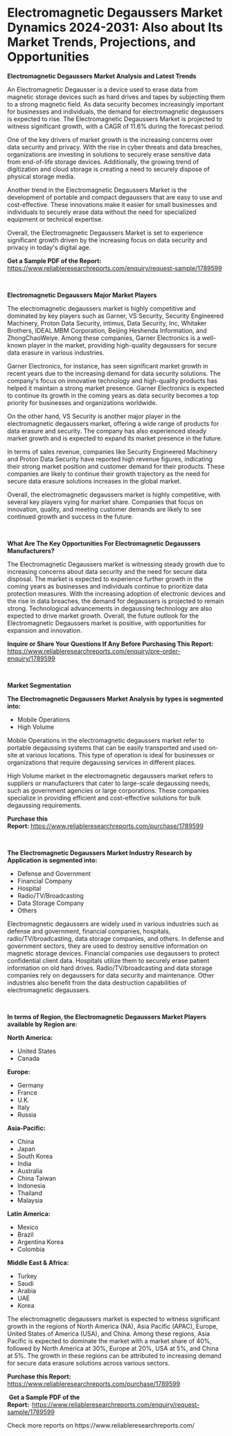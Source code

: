 <p><h1>Electromagnetic Degaussers Market Dynamics 2024-2031: Also about Its Market Trends, Projections, and Opportunities</h1></p><p><strong>Electromagnetic Degaussers Market Analysis and Latest Trends</strong></p>
<p><p>An Electromagnetic Degausser is a device used to erase data from magnetic storage devices such as hard drives and tapes by subjecting them to a strong magnetic field. As data security becomes increasingly important for businesses and individuals, the demand for electromagnetic degaussers is expected to rise. The Electromagnetic Degaussers Market is projected to witness significant growth, with a CAGR of 11.6% during the forecast period.</p><p>One of the key drivers of market growth is the increasing concerns over data security and privacy. With the rise in cyber threats and data breaches, organizations are investing in solutions to securely erase sensitive data from end-of-life storage devices. Additionally, the growing trend of digitization and cloud storage is creating a need to securely dispose of physical storage media.</p><p>Another trend in the Electromagnetic Degaussers Market is the development of portable and compact degaussers that are easy to use and cost-effective. These innovations make it easier for small businesses and individuals to securely erase data without the need for specialized equipment or technical expertise.</p><p>Overall, the Electromagnetic Degaussers Market is set to experience significant growth driven by the increasing focus on data security and privacy in today's digital age.</p></p>
<p><strong>Get a Sample PDF of the Report:&nbsp;</strong> <a href="https://www.reliableresearchreports.com/enquiry/request-sample/1789599">https://www.reliableresearchreports.com/enquiry/request-sample/1789599</a></p>
<p>&nbsp;</p>
<p><strong>Electromagnetic Degaussers Major Market Players</strong></p>
<p><p>The electromagnetic degaussers market is highly competitive and dominated by key players such as Garner, VS Security, Security Engineered Machinery, Proton Data Security, intimus, Data Security, Inc, Whitaker Brothers, IDEAL.MBM Corporation, Beijing Heshenda Information, and ZhongChaoWeiye. Among these companies, Garner Electronics is a well-known player in the market, providing high-quality degaussers for secure data erasure in various industries.</p><p>Garner Electronics, for instance, has seen significant market growth in recent years due to the increasing demand for data security solutions. The company's focus on innovative technology and high-quality products has helped it maintain a strong market presence. Garner Electronics is expected to continue its growth in the coming years as data security becomes a top priority for businesses and organizations worldwide.</p><p>On the other hand, VS Security is another major player in the electromagnetic degaussers market, offering a wide range of products for data erasure and security. The company has also experienced steady market growth and is expected to expand its market presence in the future.</p><p>In terms of sales revenue, companies like Security Engineered Machinery and Proton Data Security have reported high revenue figures, indicating their strong market position and customer demand for their products. These companies are likely to continue their growth trajectory as the need for secure data erasure solutions increases in the global market.</p><p>Overall, the electromagnetic degaussers market is highly competitive, with several key players vying for market share. Companies that focus on innovation, quality, and meeting customer demands are likely to see continued growth and success in the future.</p></p>
<p>&nbsp;</p>
<p><strong>What Are The Key Opportunities For Electromagnetic Degaussers Manufacturers?</strong></p>
<p><p>The Electromagnetic Degaussers market is witnessing steady growth due to increasing concerns about data security and the need for secure data disposal. The market is expected to experience further growth in the coming years as businesses and individuals continue to prioritize data protection measures. With the increasing adoption of electronic devices and the rise in data breaches, the demand for degaussers is projected to remain strong. Technological advancements in degaussing technology are also expected to drive market growth. Overall, the future outlook for the Electromagnetic Degaussers market is positive, with opportunities for expansion and innovation.</p></p>
<p><strong>Inquire or Share Your Questions If Any Before Purchasing This Report:</strong> <a href="https://www.reliableresearchreports.com/enquiry/pre-order-enquiry/1789599">https://www.reliableresearchreports.com/enquiry/pre-order-enquiry/1789599</a></p>
<p>&nbsp;</p>
<p><strong>Market Segmentation</strong></p>
<p><strong>The Electromagnetic Degaussers Market Analysis by types is segmented into:</strong></p>
<p><ul><li>Mobile Operations</li><li>High Volume</li></ul></p>
<p><p>Mobile Operations in the electromagnetic degaussers market refer to portable degaussing systems that can be easily transported and used on-site at various locations. This type of operation is ideal for businesses or organizations that require degaussing services in different places.</p><p>High Volume market in the electromagnetic degaussers market refers to suppliers or manufacturers that cater to large-scale degaussing needs, such as government agencies or large corporations. These companies specialize in providing efficient and cost-effective solutions for bulk degaussing requirements.</p></p>
<p><strong>Purchase this Report:&nbsp;</strong><a href="https://www.reliableresearchreports.com/purchase/1789599">https://www.reliableresearchreports.com/purchase/1789599</a></p>
<p>&nbsp;</p>
<p><strong>The Electromagnetic Degaussers Market Industry Research by Application is segmented into:</strong></p>
<p><ul><li>Defense and Government</li><li>Financial Company</li><li>Hospital</li><li>Radio/TV/Broadcasting</li><li>Data Storage Company</li><li>Others</li></ul></p>
<p><p>Electromagnetic degaussers are widely used in various industries such as defense and government, financial companies, hospitals, radio/TV/broadcasting, data storage companies, and others. In defense and government sectors, they are used to destroy sensitive information on magnetic storage devices. Financial companies use degaussers to protect confidential client data. Hospitals utilize them to securely erase patient information on old hard drives. Radio/TV/broadcasting and data storage companies rely on degaussers for data security and maintenance. Other industries also benefit from the data destruction capabilities of electromagnetic degaussers.</p></p>
<p>&nbsp;</p>
<p><strong>In terms of Region, the Electromagnetic Degaussers Market Players available by Region are:</strong></p>
<p>
    <p> <strong> North America: </strong>
        <ul>
            <li>United States</li>
            <li>Canada</li>
        </ul>
        </p> 
    <p> <strong> Europe: </strong>
        <ul>
            <li>Germany</li>
            <li>France</li>
            <li>U.K.</li>
            <li>Italy</li>
            <li>Russia</li>
        </ul>
        </p> 
    <p> <strong> Asia-Pacific: </strong>
        <ul>
            <li>China</li>
            <li>Japan</li>
            <li>South Korea</li>
            <li>India</li>
            <li>Australia</li>
            <li>China Taiwan</li>
            <li>Indonesia</li>
            <li>Thailand</li>
            <li>Malaysia</li>
        </ul>
        </p> 
    <p> <strong> Latin America: </strong>
        <ul>
            <li>Mexico</li>
            <li>Brazil</li>
            <li>Argentina Korea</li>
            <li>Colombia</li>
        </ul>
        </p> 
    <p> <strong> Middle East & Africa: </strong>
        <ul>
            <li>Turkey</li>
            <li>Saudi</li>
            <li>Arabia</li>
            <li>UAE</li>
            <li>Korea</li>
        </ul>
    </p>
    </p>
<p><p>The electromagnetic degaussers market is expected to witness significant growth in the regions of North America (NA), Asia Pacific (APAC), Europe, United States of America (USA), and China. Among these regions, Asia Pacific is expected to dominate the market with a market share of 40%, followed by North America at 30%, Europe at 20%, USA at 5%, and China at 5%. The growth in these regions can be attributed to increasing demand for secure data erasure solutions across various sectors.</p></p>
<p><strong>Purchase this Report: </strong><a href="https://www.reliableresearchreports.com/purchase/1789599">https://www.reliableresearchreports.com/purchase/1789599</a></p>
<p>&nbsp;<strong>Get a Sample PDF of the Report:&nbsp;&nbsp;</strong><a href="https://www.reliableresearchreports.com/enquiry/request-sample/1789599">https://www.reliableresearchreports.com/enquiry/request-sample/1789599</a></p>
<p><strong></strong></p>
<p>Check more reports on https://www.reliableresearchreports.com/</p>
